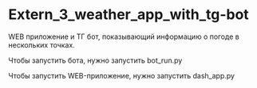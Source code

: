 # Extern_3_weather_app_with_tg-bot
 WEB приложение и ТГ бот, показывающий информацию о погоде в нескольких точках.

 Чтобы запустить бота, нужно запустить bot_run.py

 Чтобы запустить WEB-приложение, нужно запустить dash_app.py

 
